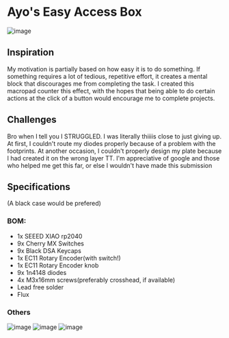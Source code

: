 # Ayo's Easy Access Box

![image](https://github.com/user-attachments/assets/c4f428b5-9aad-457a-89eb-a7f4cbc4f0a4)

## Inspiration

My motivation is partially based on how easy it is to do something. If something requires a lot of tedious, repetitive effort, it creates a mental block that discourages me from completing the task. I created this macropad counter this effect, with the hopes that being able to do certain actions at the click of a button would encourage me to complete projects.

## Challenges

Bro when I tell you I STRUGGLED. I was literally thiiiis close to just giving up. At first, I couldn't route my diodes properly because of a problem with the footprints. At another occasion, I couldn't properly design my plate because I had created it on the wrong layer TT. I'm appreciative of google and those who helped me get this far, or else I wouldn't have made this submission

## Specifications

(A black case would be prefered)

### BOM:
* 1x SEEED XIAO rp2040
* 9x Cherry MX Switches
* 9x Black DSA Keycaps
* 1x EC11 Rotary Encoder(with switch!)
* 1x EC11 Rotary Encoder knob
* 9x 1n4148 diodes
* 4x M3x16mm screws(preferably crosshead, if available)
* Lead free solder
* Flux

### Others
![image](https://github.com/user-attachments/assets/431057c2-d7b8-4e51-9307-c02a75d23830)
![image](https://github.com/user-attachments/assets/6aedf606-355f-4428-a557-e5ee11bdc257)
![image](https://github.com/user-attachments/assets/9df1f97e-a5e0-44f7-b969-157480b5d455)


